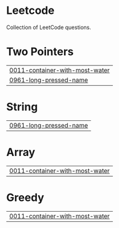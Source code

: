 # Leetcode
Collection of LeetCode questions.


# Two Pointers
|  |
| ------- |
| [0011-container-with-most-water](https://github.com/Mohit-106/Leetcode/tree/master/0011-container-with-most-water) |
| [0961-long-pressed-name](https://github.com/Mohit-106/Leetcode/tree/master/0961-long-pressed-name) |
# String
|  |
| ------- |
| [0961-long-pressed-name](https://github.com/Mohit-106/Leetcode/tree/master/0961-long-pressed-name) |
# Array
|  |
| ------- |
| [0011-container-with-most-water](https://github.com/Mohit-106/Leetcode/tree/master/0011-container-with-most-water) |
# Greedy
|  |
| ------- |
| [0011-container-with-most-water](https://github.com/Mohit-106/Leetcode/tree/master/0011-container-with-most-water) |